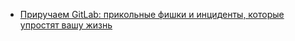 - [Приручаем GitLab: прикольные фишки и инциденты, которые упростят вашу жизнь](https://habr.com/ru/companies/nixys/articles/758068/)
